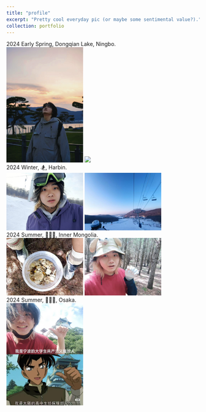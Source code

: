 ```yaml
---
title: "profile"
excerpt: "Pretty cool everyday pic (or maybe some sentimental value?)."
collection: portfolio
---
```


2024 Early Spring, Dongqian Lake, Ningbo. 
<br/>
<img src='/images/fullprofile.jpg' style='max-width: 200px;'>
<img src='/images/fullprofilestrange.jpg' style='max-width: 200px;'>
<br/>
2024 Winter, 🏂, Harbin. 
<br/>
<img src='/images/winterhar.png' style='max-width: 200px;'>
<img src='/images/winterhar2.jpg' style='max-width: 200px;'>
<br/>
2024 Summer, 🍄🍄🍄, Inner Mongolia. 
<br/>
<img src='/images/mush1.jpg' style='max-width: 200px;'>
<img src='/images/mush2.jpg' style='max-width: 200px;'>
<br/>
2024 Summer, 🍄🍄🍄, Osaka. 
<br/>
<img src='/images/osaka.jpg' style='max-width: 200px;'>
<br/>
